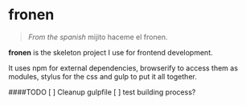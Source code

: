 # fronen

> _From the spanish_ mijito haceme el fronen.

__fronen__ is the skeleton project I use for frontend development.

It uses npm for external dependencies, browserify to access them as modules,
stylus for the css and gulp to put it all together.

####TODO
[ ] Cleanup gulpfile
[ ] test building process?
